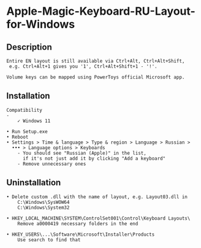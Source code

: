 # Apple-Magic-Keyboard-RU-Layout-for-Windows

Description
-
	Entire EN layout is still available via Ctrl+Alt, Ctrl+Alt+Shift,
	 e.g. Ctrl+Alt+1 gives you '1', Ctrl+Alt+Shift+1 - '!'.

	Volume keys can be mapped using PowerToys official Microsoft app.


Installation
-
	Compatibility
	-
		✓ Windows 11

	• Run Setup.exe
	• Reboot
	• Settings > Time & language > Type & region > Language > Russian > 
	  ••• > Language options > Keyboards
		- You should see "Russian (Apple)" in the list, 
		  if it's not just add it by clicking "Add a keyboard"
		- Remove unnecessary ones


Uninstallation
-
	• Delete custom .dll with the name of layout, e.g. Layout03.dll in
		C:\Windows\SysWOW64
		C:\Windows\System32

	• HKEY_LOCAL_MACHINE\SYSTEM\ControlSet001\Control\Keyboard Layouts\
		Remove a0000419 necessary folders in the end

	• HKEY_USERS\...\Software\Microsoft\Installer\Products
		Use search to find that
